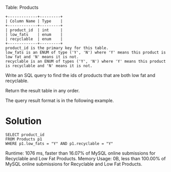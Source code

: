 Table: Products

```
+-------------+---------+
| Column Name | Type    |
+-------------+---------+
| product_id  | int     |
| low_fats    | enum    |
| recyclable  | enum    |
+-------------+---------+
product_id is the primary key for this table.
low_fats is an ENUM of type ('Y', 'N') where 'Y' means this product is low fat and 'N' means it is not.
recyclable is an ENUM of types ('Y', 'N') where 'Y' means this product is recyclable and 'N' means it is not.
```

Write an SQL query to find the ids of products that are both low fat and recyclable.

Return the result table in any order.

The query result format is in the following example.

# Solution

```
SELECT product_id
FROM Products p1
WHERE p1.low_fats = "Y" AND p1.recyclable = "Y"
```

Runtime: 1076 ms, faster than 16.07% of MySQL online submissions for Recyclable and Low Fat Products.
Memory Usage: 0B, less than 100.00% of MySQL online submissions for Recyclable and Low Fat Products.
